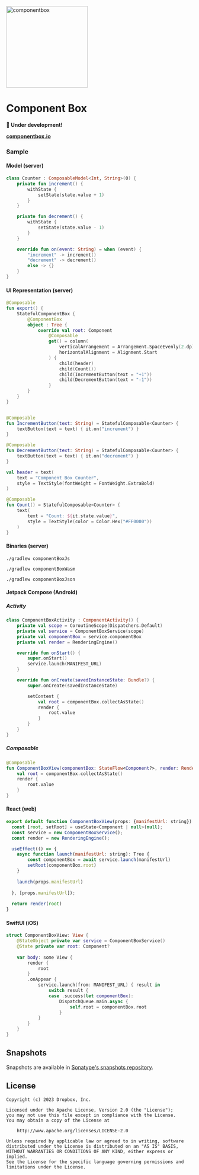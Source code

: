 <img src="https://user-images.githubusercontent.com/59468153/226168774-5c086794-652b-4bf9-bc67-f1dc4b86d81f.svg" alt="componentbox" width=220/>

# Component Box

**🚧 Under development!**

**[componentbox.io](https://www.componentbox.io)**

### Sample

#### Model (server)

```kotlin
class Counter : ComposableModel<Int, String>(0) {
    private fun increment() {
        withState {
            setState(state.value + 1)
        }
    }

    private fun decrement() {
        withState {
            setState(state.value - 1)
        }
    }

    override fun on(event: String) = when (event) {
        "increment" -> increment()
        "decrement" -> decrement()
        else -> {}
    }
}
```

#### UI Representation (server)

```kotlin
@Composable
fun export() {
    StatefulComponentBox {
        @ComponentBox
        object : Tree {
            override val root: Component
                @Composable
                get() = column(
                    verticalArrangement = Arrangement.SpaceEvenly(2.dp),
                    horizontalAlignment = Alignment.Start
                ) {
                    child(header)
                    child(Count())
                    child(IncrementButton(text = "+1"))
                    child(DecrementButton(text = "-1"))
                }
        }
    }
}


@Composable
fun IncrementButton(text: String) = StatefulComposable<Counter> {
    textButton(text = text) { it.on("increment") }
}

@Composable
fun DecrementButton(text: String) = StatefulComposable<Counter> {
    textButton(text = text) { it.on("decrement") }
}

val header = text(
    text = "Component Box Counter",
    style = TextStyle(fontWeight = FontWeight.ExtraBold)
)

@Composable
fun Count() = StatefulComposable<Counter> {
    text(
        text = "Count: ${it.state.value}",
        style = TextStyle(color = Color.Hex("#FF0000"))
    )
}
```

#### Binaries (server)

```shell
./gradlew componentBoxJs
```

```shell
./gradlew componentBoxWasm
```

```shell
./gradlew componentBoxJson
```

#### Jetpack Compose (Android)

##### Activity

```kotlin
class ComponentBoxActivity : ComponentActivity() {
    private val scope = CoroutineScope(Dispatchers.Default)
    private val service = ComponentBoxService(scope)
    private val componentBox = service.componentBox
    private val render = RenderingEngine()

    override fun onStart() {
        super.onStart()
        service.launch(MANIFEST_URL)
    }

    override fun onCreate(savedInstanceState: Bundle?) {
        super.onCreate(savedInstanceState)

        setContent {
            val root = componentBox.collectAsState()
            render {
                root.value
            }
        }
    }
}
```

##### Composable

```kotlin
@Composable
fun ComponentBoxView(componentBox: StateFlow<Component?>, render: RenderingEngine) {
    val root = componentBox.collectAsState()
    render {
        root.value
    }
}
```

#### React (web)

```js
export default function ComponentBoxView(props: {manifestUrl: string}) {
  const [root, setRoot] = useState<Component | null>(null);
  const service = new ComponentBoxService();
  const render = new RenderingEngine();

  useEffect(() => {
    async function launch(manifestUrl: string): Tree {
        const componentBox = await service.launch(manifestUrl)
        setRoot(componentBox.root)
    }
    
    launch(props.manifestUrl)
 
  }, [props.manifestUrl]);
  
  return render(root)
}
```

#### SwiftUI (iOS)

```swift
struct ComponentBoxView: View {
    @StateObject private var service = ComponentBoxService()
    @State private var root: Component?
    
    var body: some View {
        render {
            root
        }
        .onAppear {
            service.launch(from: MANIFEST_URL) { result in
                switch result {
                case .success(let componentBox):
                    DispatchQueue.main.async {
                        self.root = componentBox.root
                    }
            }
        }
    }
}
```

## Snapshots

Snapshots are available
in [Sonatype's snapshots repository](https://s01.oss.sonatype.org/content/repositories/snapshots/com/dropbox/componentbox/).

## License

```text
Copyright (c) 2023 Dropbox, Inc.

Licensed under the Apache License, Version 2.0 (the "License");
you may not use this file except in compliance with the License.
You may obtain a copy of the License at

    http://www.apache.org/licenses/LICENSE-2.0

Unless required by applicable law or agreed to in writing, software
distributed under the License is distributed on an "AS IS" BASIS,
WITHOUT WARRANTIES OR CONDITIONS OF ANY KIND, either express or implied.
See the License for the specific language governing permissions and
limitations under the License.
```
